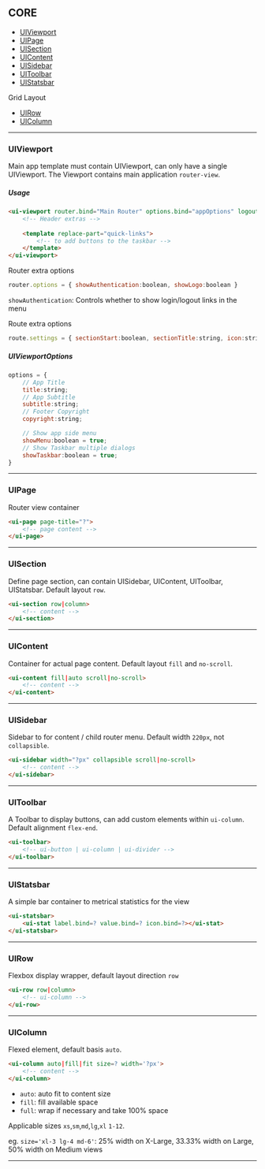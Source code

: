 ## CORE

* [UIViewport](#uiviewport)
* [UIPage](#uipage)
* [UISection](#uisection)
* [UIContent](#uicontent)
* [UISidebar](#uisidebar)
* [UIToolbar](#uitoolbar)
* [UIStatsbar](#uistatsbar)

Grid Layout

* [UIRow](#uirow)
* [UIColumn](#uicolumn)

---

### UIViewport

Main app template must contain UIViewport, can only have a single UIViewport. The Viewport contains main application `router-view`.

##### Usage

```html
<ui-viewport router.bind="Main Router" options.bind="appOptions" logout.trigger=?>
    <!-- Header extras -->
    
    <template replace-part="quick-links">
        <!-- to add buttons to the taskbar -->
    </template>
</ui-viewport>
```

Router extra options

```javascript
router.options = { showAuthentication:boolean, showLogo:boolean }
```

`showAuthentication`: Controls whether to show login/logout links in the menu


Route extra options

```javascript
route.settings = { sectionStart:boolean, sectionTitle:string, icon:string }
```

##### UIViewportOptions

```javascript
options = {
	// App Title
	title:string;
	// App Subtitle
	subtitle:string;
	// Footer Copyright
	copyright:string;

	// Show app side menu
	showMenu:boolean = true;
	// Show Taskbar multiple dialogs
	showTaskbar:boolean = true;
}
```

---
	
### UIPage

Router view container

```html
<ui-page page-title="?">
    <!-- page content -->
</ui-page>
```

---
	    
### UISection

Define page section, can contain UISidebar, UIContent, UIToolbar, UIStatsbar. Default layout `row`.

```html
<ui-section row|column>
    <!-- content -->
</ui-section>
```
    
---
	    
### UIContent 

Container for actual page content. Default layout `fill` and `no-scroll`.

```html
<ui-content fill|auto scroll|no-scroll>
    <!-- content -->
</ui-content>
```

---
	    
### UISidebar 

Sidebar to for content / child router menu. Default width `220px`, not `collapsible`.

```html
<ui-sidebar width="?px" collapsible scroll|no-scroll>
    <!-- content -->
</ui-sidebar>
```

---
	    
### UIToolbar

A Toolbar to display buttons, can add custom elements within `ui-column`. Default alignment `flex-end`.

```html
<ui-toolbar>
    <!-- ui-button | ui-column | ui-divider -->
</ui-toolbar>
```

---
	    
### UIStatsbar

A simple bar container to metrical statistics for the view

```html
<ui-statsbar>
    <ui-stat label.bind=? value.bind=? icon.bind=?></ui-stat>
</ui-statsbar>
```
    
---

### UIRow

Flexbox display wrapper, default layout direction `row`

```html
<ui-row row|column>
    <!-- ui-column -->
</ui-row>
```

--- 

### UIColumn

Flexed element, default basis `auto`. 

```html
<ui-column auto|fill|fit size=? width='?px'>
    <!-- content -->
</ui-column>
```

* `auto`: auto fit to content size
* `fill`: fill available space
* `full`: wrap if necessary and take 100% space

Applicable sizes `xs`,`sm`,`md`,`lg`,`xl` `1-12`.

eg. `size='xl-3 lg-4 md-6'`: 25% width on X-Large, 33.33% width on Large, 50% width on Medium views

----
